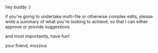 hey buddy :)

if you're going to undertake multi-file or otherwise complex edits, please write a summary of what you're looking to achieve, so that I can either approve or provide suggestions

and most importantly, have fun!

your friend,
mozzius
